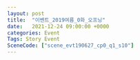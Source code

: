 ```yaml
---
layout: post
title:  "이벤트_2019여름_0화_오프닝"
date:   2021-12-24 09:00:00 +0000
categories: Event
Tags: Story Event
SceneCode: ["scene_evt190627_cp0_q1_s10"]
---
```

